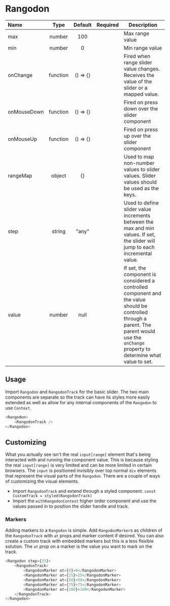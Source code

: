 # Rangodon

<!-- STORY -->

| Name               | Type     | Default  | Required | Description                                                                                                                           |
|:-------------------|:--------:|:--------:|:--------:|---------------------------------------------------------------------------------------------------------------------------------------|
| max | number  | 100    |          | Max range value |
| min | number  | 0    |          | Min range value |
| onChange | function  | () => {} |          | Fired when range slider value changes. Receives the value of the slider or a mapped value. |
| onMouseDown | function  | () => {} |          | Fired on press down over the slider component |
| onMouseUp | function  | () => {} |          | Fired on press up over the slider component |
| rangeMap | object  |  {} |          | Used to map non-number values to slider values. Slider values should be used as the keys. |
| step | string  | "any" |          | Used to define slider value increments between the max and min values. If set, the slider will jump to each incremental value. |
| value | number  | null |          | If set, the component is considered a controlled component and the value should be controlled through a parent. The parent would use the `onChange` property to determine what value to set. |

## Usage

Import `Rangodon` and `RangodonTrack` for the basic slider. The two main components are separate so the track can have its styles more easily extended as well as allow for any internal components of the `Rangodon` to use `Context`.

```js
<Rangodon>
    <RangodonTrack />
</Rangodon>
```

## Customizing

What you actually see isn't the real `input[range]` element that's being interacted with and running the component value. This is because styling the real `input[range]` is very limited and can be more limited in certain browsers. The `input` is positioned invisibly over top normal `div` elements that represent the visual parts of the `Rangodon`. There are a couple of ways of customizing the visual elements.

- Import `RangodonTrack` and extend through a styled component. `const CustomTrack = styled(RangodonTrack)`
- Import the `withRangodonContext` higher order component and use the values passed in to position the slider handle and track.

### Markers

Adding markers to a `Rangodon` is simple. Add `RangodonMarker`s as children of the `RangodonTrack` with `at` props and marker content if desired. You can also create a custom track with embedded markers but this is a less flexible solution. The `at` prop on a marker is the value you want to mark on the track.

```js
<Rangodon step={25}>
    <RangodonTrack>
        <RangodonMarker at={0}>0</RangodonMarker>
        <RangodonMarker at={25}>25</RangodonMarker>
        <RangodonMarker at={50}>50</RangodonMarker>
        <RangodonMarker at={75}>75</RangodonMarker>
        <RangodonMarker at={100}>100</RangodonMarker>
    </RangodonTrack>
</Rangodon>
```
